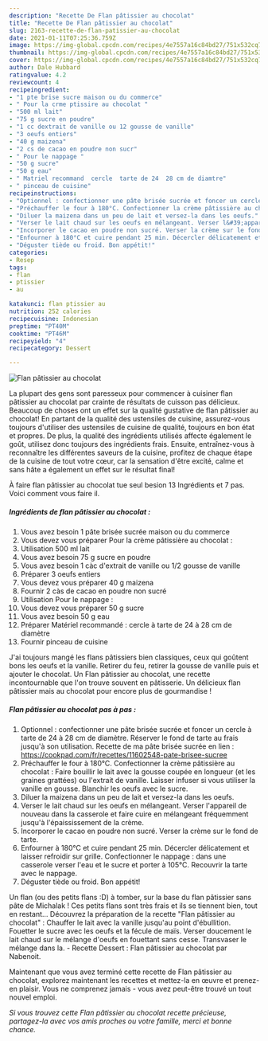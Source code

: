 ```yaml
---
description: "Recette De Flan pâtissier au chocolat"
title: "Recette De Flan pâtissier au chocolat"
slug: 2163-recette-de-flan-patissier-au-chocolat
date: 2021-01-11T07:25:36.759Z
image: https://img-global.cpcdn.com/recipes/4e7557a16c84bd27/751x532cq70/flan-patissier-au-chocolat-photo-principale-de-la-recette.jpg
thumbnail: https://img-global.cpcdn.com/recipes/4e7557a16c84bd27/751x532cq70/flan-patissier-au-chocolat-photo-principale-de-la-recette.jpg
cover: https://img-global.cpcdn.com/recipes/4e7557a16c84bd27/751x532cq70/flan-patissier-au-chocolat-photo-principale-de-la-recette.jpg
author: Dale Hubbard
ratingvalue: 4.2
reviewcount: 4
recipeingredient:
- "1 pte brise sucre maison ou du commerce"
- " Pour la crme ptissire au chocolat "
- "500 ml lait"
- "75 g sucre en poudre"
- "1 cc dextrait de vanille ou 12 gousse de vanille"
- "3 oeufs entiers"
- "40 g maizena"
- "2 cs de cacao en poudre non sucr"
- " Pour le nappage "
- "50 g sucre"
- "50 g eau"
- " Matriel recommand  cercle  tarte de 24  28 cm de diamtre"
- " pinceau de cuisine"
recipeinstructions:
- "Optionnel : confectionner une pâte brisée sucrée et foncer un cercle à tarte de 24 à 28 cm de diamètre. Réserver le fond de tarte au frais jusqu&#39;à son utilisation. Recette de ma pâte brisée sucrée en lien : https://cookpad.com/fr/recettes/11602548-pate-brisee-sucree"
- "Préchauffer le four à 180°C. Confectionner la crème pâtissière au chocolat : Faire bouillir le lait avec la gousse coupée en longueur (et les graines grattées) ou l&#39;extrait de vanille. Laisser infuser si vous utiliser la vanille en gousse. Blanchir les oeufs avec le sucre."
- "Diluer la maizena dans un peu de lait et versez-la dans les oeufs."
- "Verser le lait chaud sur les oeufs en mélangeant. Verser l&#39;appareil de nouveau dans la casserole et faire cuire en mélangeant fréquemment jusqu&#39;à l&#39;épaississement de la crème."
- "Incorporer le cacao en poudre non sucré. Verser la crème sur le fond de tarte."
- "Enfourner à 180°C et cuire pendant 25 min. Décercler délicatement et laisser refroidir sur grille. Confectionner le nappage : dans une casserole verser l&#39;eau et le sucre et porter à 105°C. Recouvrir la tarte avec le nappage."
- "Déguster tiède ou froid. Bon appétit!"
categories:
- Resep
tags:
- flan
- ptissier
- au

katakunci: flan ptissier au 
nutrition: 252 calories
recipecuisine: Indonesian
preptime: "PT40M"
cooktime: "PT46M"
recipeyield: "4"
recipecategory: Dessert

---
```



![Flan pâtissier au chocolat](https://img-global.cpcdn.com/recipes/4e7557a16c84bd27/751x532cq70/flan-patissier-au-chocolat-photo-principale-de-la-recette.jpg)

La plupart des gens sont paresseux pour commencer à cuisiner flan pâtissier au chocolat par crainte de résultats de cuisson pas délicieux. Beaucoup de choses ont un effet sur la qualité gustative de flan pâtissier au chocolat! En partant de la qualité des ustensiles de cuisine, assurez-vous toujours d'utiliser des ustensiles de cuisine de qualité, toujours en bon état et propres. De plus, la qualité des ingrédients utilisés affecte également le goût, utilisez donc toujours des ingrédients frais. Ensuite, entraînez-vous à reconnaître les différentes saveurs de la cuisine, profitez de chaque étape de la cuisine de tout votre cœur, car la sensation d'être excité, calme et sans hâte a également un effet sur le résultat final!

<!--inarticleads1-->

À faire flan pâtissier au chocolat tue seul besion 13 Ingrédients et 7 pas. Voici comment vous faire il.

##### Ingrédients de flan pâtissier au chocolat :

1. Vous avez besoin 1 pâte brisée sucrée maison ou du commerce
1. Vous devez vous préparer  Pour la crème pâtissière au chocolat :
1. Utilisation 500 ml lait
1. Vous avez besoin 75 g sucre en poudre
1. Vous avez besoin 1 càc d&#39;extrait de vanille ou 1/2 gousse de vanille
1. Préparer 3 oeufs entiers
1. Vous devez vous préparer 40 g maizena
1. Fournir 2 càs de cacao en poudre non sucré
1. Utilisation  Pour le nappage :
1. Vous devez vous préparer 50 g sucre
1. Vous avez besoin 50 g eau
1. Préparer  Matériel recommandé : cercle à tarte de 24 à 28 cm de diamètre
1. Fournir  pinceau de cuisine


J&#39;ai toujours mangé les flans pâtissiers bien classiques, ceux qui goûtent bons les oeufs et la vanille. Retirer du feu, retirer la gousse de vanille puis et ajouter le chocolat. Un Flan pâtissier au chocolat, une recette incontournable que l&#39;on trouve souvent en pâtisserie. Un délicieux flan pâtissier mais au chocolat pour encore plus de gourmandise ! 

<!--inarticleads2-->

##### Flan pâtissier au chocolat pas à pas :

1. Optionnel : confectionner une pâte brisée sucrée et foncer un cercle à tarte de 24 à 28 cm de diamètre. Réserver le fond de tarte au frais jusqu&#39;à son utilisation. Recette de ma pâte brisée sucrée en lien : https://cookpad.com/fr/recettes/11602548-pate-brisee-sucree
1. Préchauffer le four à 180°C. Confectionner la crème pâtissière au chocolat : Faire bouillir le lait avec la gousse coupée en longueur (et les graines grattées) ou l&#39;extrait de vanille. Laisser infuser si vous utiliser la vanille en gousse. Blanchir les oeufs avec le sucre.
1. Diluer la maizena dans un peu de lait et versez-la dans les oeufs.
1. Verser le lait chaud sur les oeufs en mélangeant. Verser l&#39;appareil de nouveau dans la casserole et faire cuire en mélangeant fréquemment jusqu&#39;à l&#39;épaississement de la crème.
1. Incorporer le cacao en poudre non sucré. Verser la crème sur le fond de tarte.
1. Enfourner à 180°C et cuire pendant 25 min. Décercler délicatement et laisser refroidir sur grille. Confectionner le nappage : dans une casserole verser l&#39;eau et le sucre et porter à 105°C. Recouvrir la tarte avec le nappage.
1. Déguster tiède ou froid. Bon appétit!


Un flan (ou des petits flans :D) à tomber, sur la base du flan pâtissier sans pâte de Michalak ! Ces petits flans sont très frais et ils se tiennent bien, tout en restant… Découvrez la préparation de la recette &#34;Flan pâtissier au chocolat&#34; : Chauffer le lait avec la vanille jusqu&#39;au point d&#39;ébullition. Fouetter le sucre avec les oeufs et la fécule de maïs. Verser doucement le lait chaud sur le mélange d&#39;oeufs en fouettant sans cesse. Transvaser le mélange dans la. - Recette Dessert : Flan pâtissier au chocolat par Nabenoit. 

<!--inarticleads1-->

<p>
Maintenant que vous avez terminé cette recette de Flan pâtissier au chocolat, explorez maintenant les recettes et mettez-la en œuvre et prenez-en plaisir. Vous ne comprenez jamais - vous avez peut-être trouvé un tout nouvel emploi.
</p>

<p>
<i>Si vous trouvez cette Flan pâtissier au chocolat recette précieuse, partagez-la avec vos amis proches ou votre famille, merci et bonne chance.</i>
</p>
